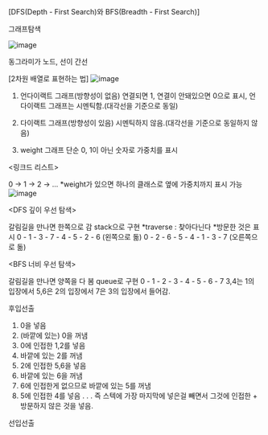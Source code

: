 [DFS(Depth - First Search)와 BFS(Breadth - First Search)]

그래프탐색

![image](https://github.com/1010hy/algorithm/assets/67892327/de538611-0cdf-4de4-b6eb-f0825f725352)

동그라미가 노드, 선이 간선


[2차원 배열로 표현하는 법]
![image](https://github.com/1010hy/algorithm/assets/67892327/abf9204c-dfc2-4929-833d-6c5430c43493)
1. 언다이랙트 그래프(방향성이 없음)
연결되면 1, 연결이 안돼있으면 0으로 표시, 언다이랙트 그래프는 시멘틱함.(대각선을 기준으로 동일)

2. 다이랙트 그래프(방향성이 있음)
시멘틱하지 않음.(대각선을 기준으로 동일하지 않음)

3. weight 그래프
단순 0, 1이 아닌 숫자로 가중치를 표시
   
<링크드 리스트>

0 -> 1 -> 2 -> ...
*weight가 있으면 하나의 클래스로 옆에 가중치까지 표시 가능
![image](https://github.com/1010hy/algorithm/assets/67892327/6d3baeb8-7aa9-40eb-8f4a-793aefacf784)


<DFS 깊이 우선 탐색>

갈림길을 만나면 한쪽으로 감
stack으로 구현
*traverse : 찾아다닌다
*방문한 것은 표시
0 - 1 - 3 - 7 - 4 - 5 - 2 - 6 (왼쪽으로 돎)
0 - 2 - 6 - 5 - 4 - 1 - 3 - 7 (오른쪽으로 돎)

<BFS 너비 우선 탐색>

갈림길을 만나면 양쪽을 다 봄
queue로 구현
0 - 1 - 2 - 3 - 4 - 5 - 6 - 7
3,4는 1의 입장에서
5,6은 2의 입장에서
7은 3의 입장에서 들어감.

<stack>
   
후입선출
1. 0을 넣음
2. (바깥에 있는) 0을 꺼냄
3. 0에 인접한 1,2를 넣음
4. 바깥에 있는 2를 꺼냄
5. 2에 인접한 5,6을 넣음
6. 바깥에 있는 6을 꺼냄
7. 6에 인접한게 없으므로 바깥에 있는 5를 꺼냄
8. 5에 인접한 4를 넣음 
. . . 
즉 스텍에 가장 마지막에 넣은걸 빼면서 그것에 인접한 + 방문하지 않은 것을 넣음.

<queue>
선입선출
